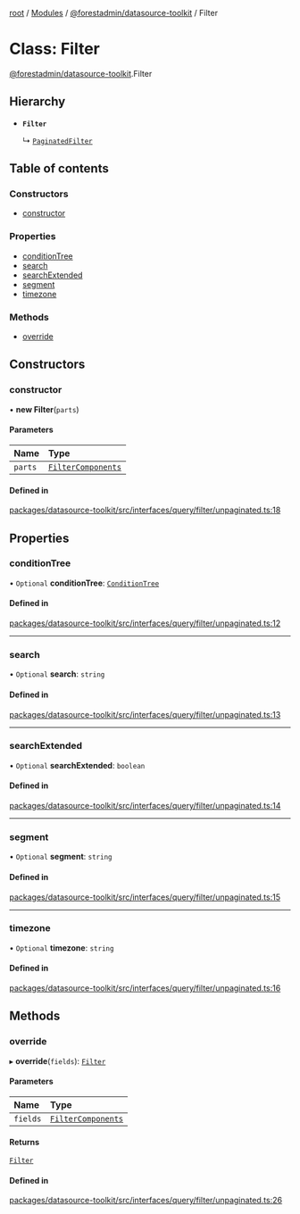[root](../README.md) / [Modules](../modules.md) / [@forestadmin/datasource-toolkit](../modules/forestadmin_datasource_toolkit.md) / Filter

# Class: Filter

[@forestadmin/datasource-toolkit](../modules/forestadmin_datasource_toolkit.md).Filter

## Hierarchy

- **`Filter`**

  ↳ [`PaginatedFilter`](forestadmin_datasource_toolkit.PaginatedFilter.md)

## Table of contents

### Constructors

- [constructor](forestadmin_datasource_toolkit.Filter.md#constructor)

### Properties

- [conditionTree](forestadmin_datasource_toolkit.Filter.md#conditiontree)
- [search](forestadmin_datasource_toolkit.Filter.md#search)
- [searchExtended](forestadmin_datasource_toolkit.Filter.md#searchextended)
- [segment](forestadmin_datasource_toolkit.Filter.md#segment)
- [timezone](forestadmin_datasource_toolkit.Filter.md#timezone)

### Methods

- [override](forestadmin_datasource_toolkit.Filter.md#override)

## Constructors

### constructor

• **new Filter**(`parts`)

#### Parameters

| Name | Type |
| :------ | :------ |
| `parts` | [`FilterComponents`](../modules/forestadmin_datasource_toolkit.md#filtercomponents) |

#### Defined in

[packages/datasource-toolkit/src/interfaces/query/filter/unpaginated.ts:18](https://github.com/ForestAdmin/agent-nodejs/blob/0eb369e/packages/datasource-toolkit/src/interfaces/query/filter/unpaginated.ts#L18)

## Properties

### conditionTree

• `Optional` **conditionTree**: [`ConditionTree`](forestadmin_datasource_toolkit.ConditionTree.md)

#### Defined in

[packages/datasource-toolkit/src/interfaces/query/filter/unpaginated.ts:12](https://github.com/ForestAdmin/agent-nodejs/blob/0eb369e/packages/datasource-toolkit/src/interfaces/query/filter/unpaginated.ts#L12)

___

### search

• `Optional` **search**: `string`

#### Defined in

[packages/datasource-toolkit/src/interfaces/query/filter/unpaginated.ts:13](https://github.com/ForestAdmin/agent-nodejs/blob/0eb369e/packages/datasource-toolkit/src/interfaces/query/filter/unpaginated.ts#L13)

___

### searchExtended

• `Optional` **searchExtended**: `boolean`

#### Defined in

[packages/datasource-toolkit/src/interfaces/query/filter/unpaginated.ts:14](https://github.com/ForestAdmin/agent-nodejs/blob/0eb369e/packages/datasource-toolkit/src/interfaces/query/filter/unpaginated.ts#L14)

___

### segment

• `Optional` **segment**: `string`

#### Defined in

[packages/datasource-toolkit/src/interfaces/query/filter/unpaginated.ts:15](https://github.com/ForestAdmin/agent-nodejs/blob/0eb369e/packages/datasource-toolkit/src/interfaces/query/filter/unpaginated.ts#L15)

___

### timezone

• `Optional` **timezone**: `string`

#### Defined in

[packages/datasource-toolkit/src/interfaces/query/filter/unpaginated.ts:16](https://github.com/ForestAdmin/agent-nodejs/blob/0eb369e/packages/datasource-toolkit/src/interfaces/query/filter/unpaginated.ts#L16)

## Methods

### override

▸ **override**(`fields`): [`Filter`](forestadmin_datasource_toolkit.Filter.md)

#### Parameters

| Name | Type |
| :------ | :------ |
| `fields` | [`FilterComponents`](../modules/forestadmin_datasource_toolkit.md#filtercomponents) |

#### Returns

[`Filter`](forestadmin_datasource_toolkit.Filter.md)

#### Defined in

[packages/datasource-toolkit/src/interfaces/query/filter/unpaginated.ts:26](https://github.com/ForestAdmin/agent-nodejs/blob/0eb369e/packages/datasource-toolkit/src/interfaces/query/filter/unpaginated.ts#L26)
